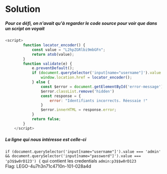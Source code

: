 # Solution
##### Pour ce défi, on n'avait qu'à regarder le code source pour voir que dans un script on voyait 
```js
<script>
        function locator_encoder() {
            const value = "L2hpZGRlbi9mbGFn";
            return atob(value);
        }
        function validate(e) {
            e.preventDefault();
            if (document.querySelector('input[name="username"]').value === 'admin' && document.querySelector('input[name="password"]').value === 'p3$$w0rD123') {
                window.location.href = locator_encoder();
            } else {
                const $error = document.getElementById('error-message');
                $error.classList.remove('hidden')
                const response = {
                    error: "Identifiants incorrects. Réessaie !"
                }
                $error.innerHTML = response.error;
            }
            return false;
        }
    </script>
```
##### La ligne qui nous intéresse est celle-ci
``if (document.querySelector('input[name="username"]').value === 'admin' && document.querySelector('input[name="password"]').value === 'p3$$w0rD123') {``
qui contient les credentials ``admin:p3$$w0rD123``  
Flag: LEGO-4u7h3n71c4710n-101-028a4d
